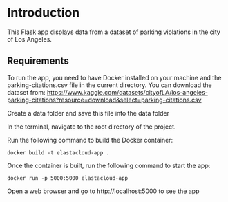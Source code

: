 # Introduction
This Flask app displays data from a dataset of parking violations in the city of Los Angeles.

## Requirements
To run the app, you need to have Docker installed on your machine and the parking-citations.csv file in the current directory.
You can download the dataset from: https://www.kaggle.com/datasets/cityofLA/los-angeles-parking-citations?resource=download&select=parking-citations.csv

Create a data folder and save this file into the data folder

In the terminal, navigate to the root directory of the project.

Run the following command to build the Docker container:
```
docker build -t elastacloud-app .
```
Once the container is built, run the following command to start the app:
```
docker run -p 5000:5000 elastacloud-app
```
Open a web browser and go to http://localhost:5000 to see the app
